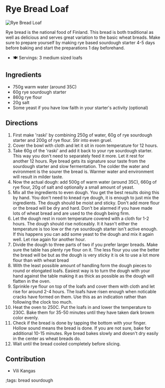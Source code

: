 # Rye Bread Loaf

![Rye Bread Loaf](pix/rye-bread-loaf.webp)

Rye bread is the national food of Finland. This bread is both traditional as well as delicious and serves great variation to the basic wheat breads. Make sure to prepare yourself by making rye based sourdough starter 4-5 days before baking and start the preparations 1 day beforehand.

- 🍽️ Servings: 3 medium sized loafs

## Ingredients

- 750g warm water (around 35C) 
- 60g rye sourdough starter
- 860g rye flour
- 20g salt
- Some yeast if you have low faith in your starter's activity (optional)

## Directions  

1. First make 'raski' by combining 250g of water, 60g of rye sourdough starter and 200g of rye flour. Stir into even gruel.
2. Cover the bowl with cloth and let it sit in room temperature for 12 hours.
3. Take 60g of the 'raski' and add it back to your rye sourdough starter. This way you don't need to separately feed it more. Let it rest for another 12 hours. Rye bread gets its signature sour taste from the sourdough starter and slow fermentation. The colder the water and evironment is the sourer the bread is. Warmer water and environment will result in milder taste.
4. Now the actual dough: add 500g of warm water (around 35C), 660g of rye flour, 20g of salt and optionally a small amount of yeast.
5. Mix all the ingredients to even dough. You get the best results doing this by hand. You don't need to knead rye dough, it is enough to just mix the ingredients. The dough should be moist and sticky. Don't add more flour or the bread will be dry and hard. Don't be alarmed if you have made lots of wheat bread and are used to the dough being firm. 
6. Let the dough rest in room temperature covered with a cloth for 1-2 hours. The dough should rise noticeably. It it hasn't either the temperature is too low or the rye sourdough starter isn't active enough. If this happens you can add some yeast to the dough and mix it again well. Let rise again for another hour.
7. Divide the dough to three parts of two if you prefer larger breads. Make sure the table has plenty rye flour on it. The less flour you use the better the bread will be but as the dough is very sticky it is ok to use a lot more flour than with wheat bread
8. With the least possible amount of handling form the dough pieces to round or elongated loafs. Easiest way is to turn the dough with your hand against the table making it as thick as possible as the dough will flatten in the oven.
9. Sprinkle rye flour on top of the loafs and cover them with cloth and let rise for around 2-4 hours. The loafs have risen enough when noticable cracks have formed on them. Use this as an indication rather than following the clock too much.
10. Heat the oven to 250C. Put the loafs in and lower the temperature to 230C. Bake them for 35-50 minutes until they have taken dark browm color evenly.
11. Check if the bread is done by tapping the bottom with your finger. Hollow sound means the bread is done. If you are not sure, bake for additional 10-15 minutes. Rye bread bakes slowly and doesn't dry easily in the center as wheat breads do.
12. Wait until the bread cooled completely before slicing.

## Contribution 

- Vili Kangas  

;tags: bread sourdough
